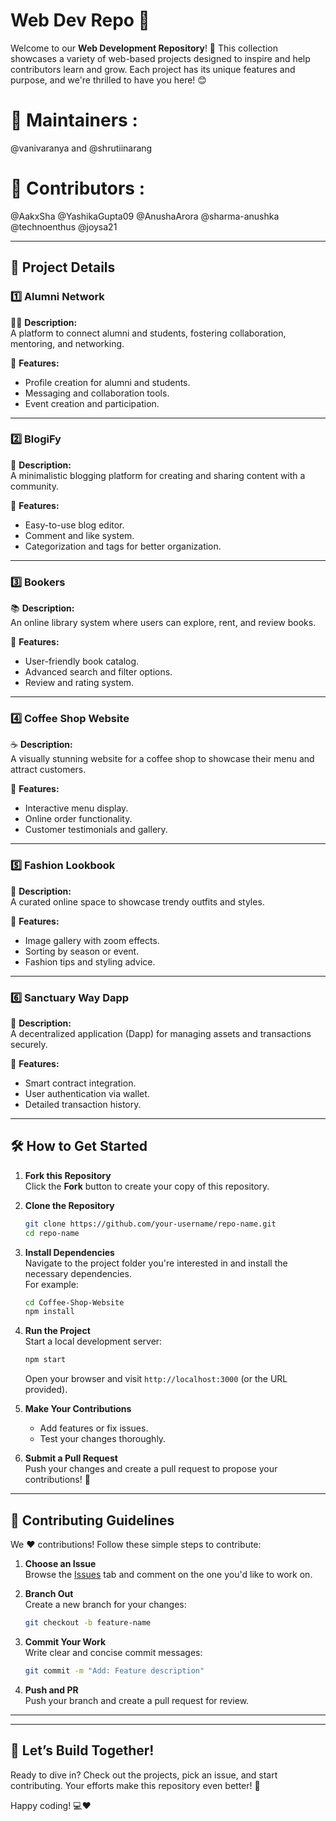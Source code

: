 # Web Dev Repo 🌟


Welcome to our **Web Development Repository**! 🚀 This collection showcases a variety of web-based projects designed to inspire and help contributors learn and grow. Each project has its unique features and purpose, and we're thrilled to have you here! 😊  

# 🙌 Maintainers :
@vanivaranya and @shrutiinarang

# 🙌 Contributors :
@AakxSha
@YashikaGupta09
@AnushaArora
@sharma-anushka
@technoenthus
@joysa21

---

## 📂 Project Details  

### 1️⃣ **Alumni Network**  
🧑‍🎓 **Description:**  
A platform to connect alumni and students, fostering collaboration, mentoring, and networking.  

🌟 **Features:**  
- Profile creation for alumni and students.  
- Messaging and collaboration tools.  
- Event creation and participation.  

---

### 2️⃣ **BlogiFy**  
📝 **Description:**  
A minimalistic blogging platform for creating and sharing content with a community.  

🌟 **Features:**  
- Easy-to-use blog editor.  
- Comment and like system.  
- Categorization and tags for better organization.  

---

### 3️⃣ **Bookers**  
📚 **Description:**  
An online library system where users can explore, rent, and review books.  

🌟 **Features:**  
- User-friendly book catalog.  
- Advanced search and filter options.  
- Review and rating system.  

---

### 4️⃣ **Coffee Shop Website**  
☕ **Description:**  
A visually stunning website for a coffee shop to showcase their menu and attract customers.  

🌟 **Features:**  
- Interactive menu display.  
- Online order functionality.  
- Customer testimonials and gallery.  

---

### 5️⃣ **Fashion Lookbook**  
👗 **Description:**  
A curated online space to showcase trendy outfits and styles.  

🌟 **Features:**  
- Image gallery with zoom effects.  
- Sorting by season or event.  
- Fashion tips and styling advice.  

---

### 6️⃣ **Sanctuary Way Dapp**  
🔗 **Description:**  
A decentralized application (Dapp) for managing assets and transactions securely.  

🌟 **Features:**  
- Smart contract integration.  
- User authentication via wallet.  
- Detailed transaction history.  

---

## 🛠️ How to Get Started  

1. **Fork this Repository**  
   Click the **Fork** button to create your copy of this repository.  

2. **Clone the Repository**  
   ```bash  
   git clone https://github.com/your-username/repo-name.git  
   cd repo-name  
   ```  

3. **Install Dependencies**  
   Navigate to the project folder you're interested in and install the necessary dependencies.  
   For example:  
   ```bash  
   cd Coffee-Shop-Website  
   npm install  
   ```  

4. **Run the Project**  
   Start a local development server:  
   ```bash  
   npm start  
   ```  
   Open your browser and visit `http://localhost:3000` (or the URL provided).  

5. **Make Your Contributions**  
   - Add features or fix issues.  
   - Test your changes thoroughly.  

6. **Submit a Pull Request**  
   Push your changes and create a pull request to propose your contributions! 🎉  

---

## 🤝 Contributing Guidelines  

We ❤️ contributions! Follow these simple steps to contribute:  

1. **Choose an Issue**  
   Browse the [Issues](#) tab and comment on the one you'd like to work on.  

2. **Branch Out**  
   Create a new branch for your changes:  
   ```bash  
   git checkout -b feature-name  
   ```  

3. **Commit Your Work**  
   Write clear and concise commit messages:  
   ```bash  
   git commit -m "Add: Feature description"  
   ```  

4. **Push and PR**  
   Push your branch and create a pull request for review.  

---



---

## 🌈 Let’s Build Together!  

Ready to dive in? Check out the projects, pick an issue, and start contributing. Your efforts make this repository even better! 🎉  

Happy coding! 💻❤️
